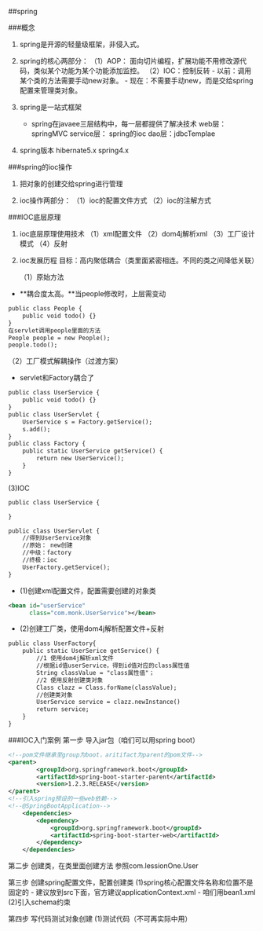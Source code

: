 ##spring

###概念
1. spring是开源的轻量级框架，非侵入式。

2. spring的核心两部分：
    （1）AOP： 面向切片编程，扩展功能不用修改源代码，类似某个功能为某个功能添加监控。
    （2）IOC：控制反转
        - 以前：调用某个类的方法需要手动new对象。
        - 现在：不需要手动new，而是交给spring配置来管理类对象。
        
3. spring是一站式框架
    - spring在javaee三层结构中，每一层都提供了解决技术
        web层：springMVC
        service层： spring的ioc
        dao层：jdbcTemplae
    
4. spring版本
    hibernate5.x
    spring4.x    
    
###spring的ioc操作
1. 把对象的创建交给spring进行管理

2. ioc操作两部分：
    （1）ioc的配置文件方式
    （2）ioc的注解方式

###IOC底层原理  
1. ioc底层原理使用技术
    （1）xml配置文件
    （2）dom4j解析xml
    （3）工厂设计模式
    （4）反射

2. ioc发展历程
    目标：高内聚低耦合（类里面紧密相连。不同的类之间降低关联）

    （1）原始方法
* **耦合度太高。**当people修改时，上层需变动

```txt
public class People {
    public void todo() {}
}
在servlet调用people里面的方法
People people = new People();
people.todo();
```        

   （2）工厂模式解耦操作（过渡方案）
* servlet和Factory耦合了
```txt
public class UserService {
    public void todo() {}
}
public class UserServlet {
    UserService s = Factory.getService();
    s.add();   
}
public class Factory {
    public static UserService getService() {
        return new UserService();
    }
}
```    
   
   (3)IOC       
```txt
public class UserService {

}

public class UserServlet {
    //得到UserService对象
    //原始： new创建
    //中级：factory
    //终极：ioc
    UserFactory.getService();
}

```    
   - (1)创建xml配置文件，配置需要创建的对象类
```xml
<bean id="userService"
      class="com.monk.UserService"></bean>
```    
   - (2)创建工厂类，使用dom4j解析配置文件+反射
```txt
public class UserFactory{
    public static UserSerice getService() {
        //1 使用dom4j解析xml文件
        //根据id值userService，得到id值对应的class属性值
        String classValue = "class属性值"；
        //2 使用反射创建类对象
        Class clazz = Class.forName(classValue);
        //创建类对象
        UserService service = clazz.newInstance()
        return service;
    }
}
```   
    
###IOC入门案例
第一步 导入jar包（咱们可以用spring boot）
```xml
<!--pom文件继承至group为boot，aritifact为parent的pom文件-->
<parent>
        <groupId>org.springframework.boot</groupId>
        <artifactId>spring-boot-starter-parent</artifactId>
        <version>1.2.3.RELEASE</version>
</parent>
<!--引入spring预设的一些web依赖-->
<!--@SpringBootApplication-->
    <dependencies>
        <dependency>
            <groupId>org.springframework.boot</groupId>
            <artifactId>spring-boot-starter-web</artifactId>
        </dependency>
    </dependencies>
```

第二步 创建类，在类里面创建方法
    参照com.lessionOne.User
    
第三步 创建spring配置文件，配置创建类
    (1)spring核心配置文件名称和位置不是固定的
     - 建议放到src下面，官方建议applicationContext.xml
     - 咱们用bean1.xml
    (2)引入schema约束     
     
第四步 写代码测试对象创建
    (1)测试代码（不可再实际中用）
    
    
    
    
    
    
    
    
    
    
    
    
    
    
    
    
    
    
    
    
    
    
            
        
